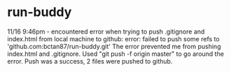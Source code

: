 # run-buddy
11/16 9:46pm - encountered error when trying to push .gitignore and index.html from local machine to github:
error: failed to push some refs to 'github.com:bctan87/run-buddy.git'
The error prevented me from pushing index.html and .gitignore.
Used "git push -f origin master" to go around the error.
Push was a success, 2 files were pushed to github.
